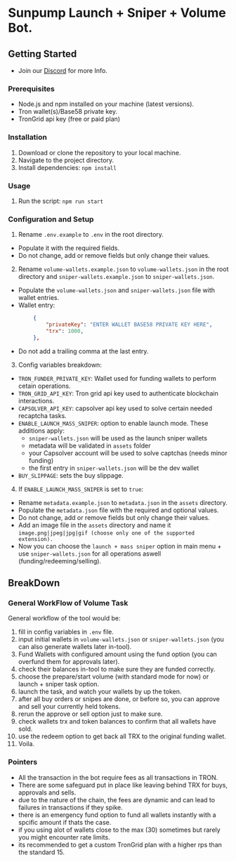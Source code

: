# Sunpump Launch + Sniper + Volume Bot.

## Getting Started
- Join our [Discord]((https://discord.gg/aTXpGfzVxt)) for more Info.

### Prerequisites

- Node.js and npm installed on your machine (latest versions).
- Tron wallet(s)/Base58 private key.
- TronGrid api key (free or paid plan)

### Installation

1. Download or clone the repository to your local machine.
2. Navigate to the project directory.
3. Install dependencies:
```npm install```

### Usage

1. Run the script:
```npm run start```

### Configuration and Setup


1. Rename `.env.example` to `.env` in the root directory.
- Populate it with the required fields.
- Do not change, add or remove fields but only change their values.


2. Rename `volume-wallets.example.json` to `volume-wallets.json` in the root directory and `sniper-wallets.example.json` to `sniper-wallets.json`.
- Populate the `volume-wallets.json` and `sniper-wallets.json` file with wallet entries.
- Wallet entry:
```json
        {
            "privateKey": "ENTER WALLET BASE58 PRIVATE KEY HERE",
            "trx": 1000,
        },
```
- Do not add a trailing comma at the last entry.


3. Config variables breakdown:
- `TRON_FUNDER_PRIVATE_KEY`: Wallet used for funding wallets to perform cetain operations.
- `TRON_GRID_API_KEY`: Tron grid api key used to authenticate blockchain interactions.
- `CAPSOLVER_API_KEY`: capsolver api key used to solve certain needed recaptcha tasks.
- `ENABLE_LAUNCH_MASS_SNIPER`: option to enable launch mode. These additions apply:
  - `sniper-wallets.json` will be used as the launch sniper wallets
  - metadata will be validated in `assets` folder
  - your Capsolver account will be used to solve captchas (needs minor funding)
  - the first entry in `sniper-wallets.json` will be the dev wallet 
- `BUY_SLIPPAGE`: sets the buy slippage.


4. If `ENABLE_LAUNCH_MASS_SNIPER` is set to `true`: 
- Rename `metadata.example.json` to `metadata.json` in the `assets` directory.
- Populate the `metadata.json` file with the required and optional values.
- Do not change, add or remove fields but only change their values.
- Add an image file in the `assets` directory and name it `image.png|jpeg|jpg|gif (choose only one of the supported extension).`
- Now you can choose the `launch + mass sniper` option in main menu + use `sniper-wallets.json` for all operations aswell (funding/redeeming/selling).



## BreakDown

### General WorkFlow of Volume Task
General workflow of the tool would be:
1. fill in config variables in `.env` file.
2. input initial wallets in `volume-wallets.json` or `sniper-wallets.json` (you can also generate wallets later in-tool).
3. Fund Wallets with configured amount using the fund option (you can overfund them for approvals later).
4. check their balances in-tool to make sure they are funded correctly.
5. choose the prepare/start volume (with standard mode for now) or launch + sniper task option.
6. launch the task, and watch your wallets by up the token.
7. after all buy orders or snipes are done, or before so, you can approve and sell your currently held tokens.
8. rerun the approve or sell option just to make sure.
9. check wallets trx and token balances to confirm that all wallets have sold.
10. use the redeem option to get back all TRX to the original funding wallet.
11. Voila.


### Pointers
- All the transaction in the bot require fees as all transactions in TRON.
- There are some safeguard put in place like leaving behind TRX for buys, approvals and sells.
- due to the nature of the chain, the fees are dynamic and can lead to failures in transactions if they spike.
- there is an emergency fund option to fund all wallets instantly with a spcific amount if thats the case.
- if you using alot of wallets close to the max (30) sometimes but rarely you might encounter rate limits.
- its recommended to get a custom TronGrid plan with a higher rps than the standard 15.



